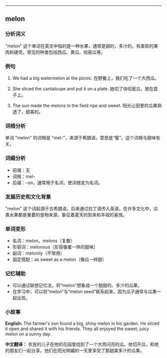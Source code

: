 
---------------
## melon
### 分析词义
"melon" 这个单词在英文中指的是一种水果，通常是甜的，多汁的，有柔软的果肉和硬壳。常见的种类包括西瓜、黄瓜、哈密瓜等。

### 例句
1. We had a big watermelon at the picnic.
   在野餐上，我们吃了一个大西瓜。

2. She sliced the cantaloupe and put it on a plate.
   她切了块哈密瓜，放在盘子上。

3. The sun made the melons in the field ripe and sweet.
   阳光让田里的瓜果熟透了，甜美的。

### 词根分析
单词 "melon" 的词根是 "mel-"，来源于希腊语，意思是“蜜”。这个词根与甜味有关。

### 词缀分析
- 前缀：无
- 词根：mel-
- 后缀：-on，通常用于名词，使词根变为名词。

### 发展历史和文化背景
"melon" 这个词起源于古希腊语，后来通过拉丁语传入英语。在许多文化中，瓜类水果都是重要的食物来源，象征着夏天的到来和丰收的喜悦。

### 单词变形
- 名词：melon，melons（复数）
- 形容词：melonous（形容像蜜一样的甜味）
- 副词：melonily（不常用）
- 固定搭配：as sweet as a melon（像瓜一样甜）

### 记忆辅助
- 可以通过联想记忆法，将“melon”想象成一个甜甜的、多汁的瓜果。
- 在学习中，可以将“melon”与“melon seed”联系起来，因为瓜子通常与瓜果一起出现。

### 小故事
**English:**
The farmer's son found a big, shiny melon in his garden. He sliced it open and shared it with his friends. They all enjoyed the sweet, juicy melon on a sunny day.

**中文翻译：**
农民的儿子在他的花园里找到了一个大而闪亮的瓜。他切开瓜，和他的朋友们一起分享。他们在阳光明媚的一天里享受了那甜美多汁的瓜果。

